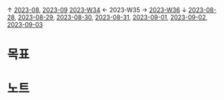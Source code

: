 
↑ [2023-08](2023-08.md), [2023-09](2023-09.md)
[2023-W34](2023-W34.md) ← 2023-W35 → [2023-W36](2023-W36.md)
↓ [2023-08-28](2023-08-28.md), [2023-08-29](2023-08-29.md), [2023-08-30](2023-08-30.md), [2023-08-31](2023-08-31.md), [2023-09-01](2023-09-01.md), [2023-09-02](2023-09-02.md), [2023-09-03](2023-09-03.md)

# 목표



# 노트





